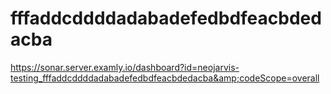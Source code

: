 # fffaddcddddadabadefedbdfeacbdedacba
https://sonar.server.examly.io/dashboard?id=neojarvis-testing_fffaddcddddadabadefedbdfeacbdedacba&amp;codeScope=overall
